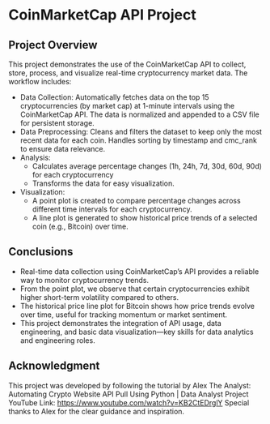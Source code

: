 # CoinMarketCap API Project

## Project Overview
This project demonstrates the use of the CoinMarketCap API to collect, store, process, and visualize real-time cryptocurrency market data. The workflow includes:
- Data Collection: Automatically fetches data on the top 15 cryptocurrencies (by market cap) at 1-minute intervals using the CoinMarketCap API. The data is normalized and appended to a CSV file for persistent storage.
- Data Preprocessing: Cleans and filters the dataset to keep only the most recent data for each coin. Handles sorting by timestamp and cmc_rank to ensure data relevance.
- Analysis:
  - Calculates average percentage changes (1h, 24h, 7d, 30d, 60d, 90d) for each cryptocurrency
  - Transforms the data for easy visualization.
- Visualization:
  - A point plot is created to compare percentage changes across different time intervals for each cryptocurrency.
  - A line plot is generated to show historical price trends of a selected coin (e.g., Bitcoin) over time.

## Conclusions
- Real-time data collection using CoinMarketCap’s API provides a reliable way to monitor cryptocurrency trends.
- From the point plot, we observe that certain cryptocurrencies exhibit higher short-term volatility compared to others.
- The historical price line plot for Bitcoin shows how price trends evolve over time, useful for tracking momentum or market sentiment.
- This project demonstrates the integration of API usage, data engineering, and basic data visualization—key skills for data analytics and engineering roles.

## Acknowledgment
This project was developed by following the tutorial by Alex The Analyst: Automating Crypto Website API Pull Using Python | Data Analyst Project
YouTube Link: https://www.youtube.com/watch?v=KB2CtEDrglY
Special thanks to Alex for the clear guidance and inspiration.
